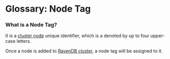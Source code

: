 # Glossary: Node Tag

### What is a Node Tag?

It is a [cluster node](cluster-node) unique identifier, which is a denoted by up to four upper-case letters.

Once a node is added to [RavenDB cluster](ravendb-cluster), a node tag will be assigned to it.

